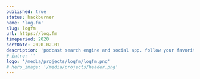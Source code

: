 ```yaml
---
published: true
status: backburner
name: 'log.fm'
slug: logfm
url: https://log.fm
timeperiod: 2020
sortDate: 2020-02-01
description: 'podcast search engine and social app. follow your favorite podcast people like you follow a show.'
# intro: ''
logo: '/media/projects/logfm/logfm.png'
# hero_image: '/media/projects/header.png'
---
```


